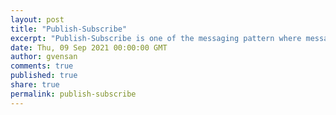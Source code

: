 ```yaml
---
layout: post
title: "Publish-Subscribe"
excerpt: "Publish-Subscribe is one of the messaging pattern where messages sent by the Producer are processed multiple times by different consumers. Each consumer receives its own copy of the message for processing."
date: Thu, 09 Sep 2021 00:00:00 GMT
author: gvensan
comments: true
published: true
share: true
permalink: publish-subscribe
---
```

